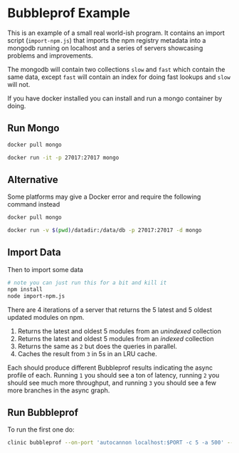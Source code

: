 # Bubbleprof Example

This is an example of a small real world-ish program. It contains an import script (`import-npm.js`) that imports the npm registry metadata into a mongodb running on localhost and a series of servers showcasing problems and improvements.

The mongodb will contain two collections `slow` and `fast` which contain the same data, except `fast` will contain an index for doing fast lookups and `slow` will not.

If you have docker installed you can install and run a mongo container by doing.

## Run Mongo

```sh
docker pull mongo

docker run -it -p 27017:27017 mongo
```

## Alternative

Some platforms may give a Docker error and require the following command instead

```sh
docker pull mongo

docker run -v $(pwd)/datadir:/data/db -p 27017:27017 -d mongo
```

## Import Data

Then to import some data

```sh
# note you can just run this for a bit and kill it
npm install
node import-npm.js
```

There are 4 iterations of a server that returns the 5 latest and 5 oldest updated modules on npm.

1.  Returns the latest and oldest 5 modules from an _unindexed_ collection
1.  Returns the latest and oldest 5 modules from an _indexed_ collection
1.  Returns the same as `2` but does the queries in parallel.
1.  Caches the result from `3` in 5s in an LRU cache.

Each should produce different Bubbleprof results indicating the async profile of each. Running `1` you should see a ton of latency, running `2` you should see much more throughput, and running `3` you should see a few more branches in the async graph.

## Run Bubbleprof

To run the first one do:

```sh
clinic bubbleprof --on-port 'autocannon localhost:$PORT -c 5 -a 500' -- node 1-server-with-no-index.js
```
